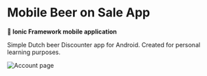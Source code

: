 # Mobile Beer on Sale App
**🍻 Ionic Framework mobile application**

Simple Dutch beer Discounter app for Android.
Created for personal learning purposes.

![Account page](https://github.com/aaron5670/GrowApp/blob/master/screenshot.png?raw=true)
